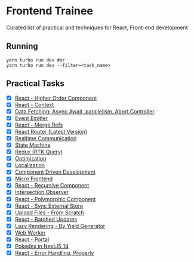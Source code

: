 # Frontend Trainee

Curated list of practical and techniques for React, Front-end development

## Running

```shell
yarn turbo run dev #or
yarn turbo run dev --filter=<task_name>
```

## Practical Tasks

- [x] [React - Higher Order Component](apps/higher-order-component)
- [x] [React - Context](apps/context)
- [x] [Data Fetching: Async Await, parallelism, Abort Controller](apps/data-fetching)
- [x] [Event Emitter](apps/event-emitter)
- [x] [React - Merge Refs](apps/merge-refs)
- [x] [React Router (Latest Version)](apps/react-router)
- [x] [Realtime Communication](apps/realtime-communication)
- [x] [State Machine](apps/state-machine)
- [x] [Redux (RTK Query)](apps/redux)
- [x] [Optimization](apps/optimization)
- [x] [Localization](apps/localization)
- [x] [Component Driven Development](apps/component-driven-development)
- [x] [Micro Frontend](apps/micro-frontend)
- [x] [React - Recursive Component](apps/recursive-component)
- [x] [Intersection Observer](apps/intersection-observer)
- [x] [React - Polymorphic Component](apps/polymorphic-component)
- [x] [React - Sync External Store](apps/sync-external-store)
- [x] [Upload Files - From Scratch](apps/upload)
- [x] [React - Batched Updates](apps/batched-updates)
- [x] [Lazy Rendering - By Yield Generator](apps/lazy-rendering)
- [x] [Web Worker](apps/web-worker)
- [x] [React - Portal](apps/portal)
- [x] [Pokedex in NextJS 14](https://github.com/natserract/pokedex)
- [x] [React - Error Handling, Properly](apps/react-error-handling)
